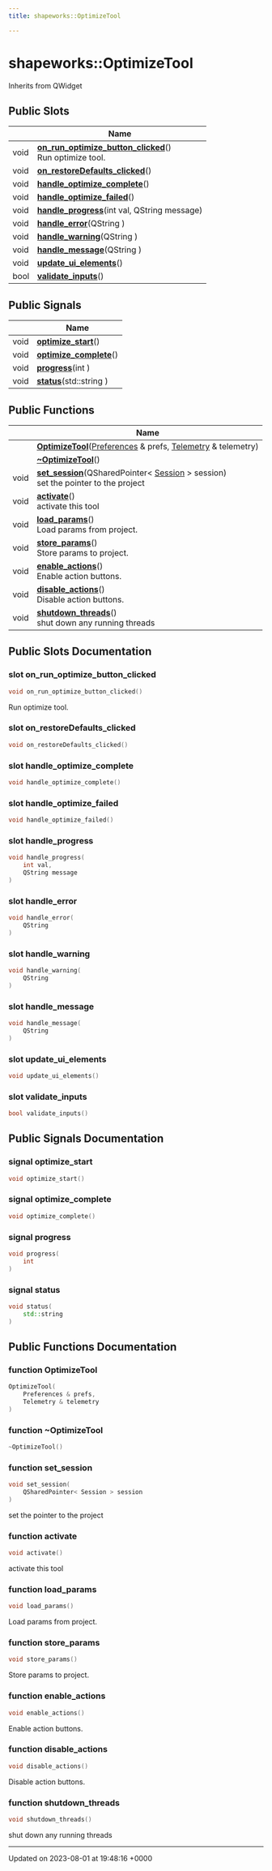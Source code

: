 ```yaml
---
title: shapeworks::OptimizeTool

---
```


# shapeworks::OptimizeTool





Inherits from QWidget

## Public Slots

|                | Name           |
| -------------- | -------------- |
| void | **[on_run_optimize_button_clicked](../Classes/classshapeworks_1_1OptimizeTool.md#slot-on-run-optimize-button-clicked)**()<br>Run optimize tool.  |
| void | **[on_restoreDefaults_clicked](../Classes/classshapeworks_1_1OptimizeTool.md#slot-on-restoredefaults-clicked)**() |
| void | **[handle_optimize_complete](../Classes/classshapeworks_1_1OptimizeTool.md#slot-handle-optimize-complete)**() |
| void | **[handle_optimize_failed](../Classes/classshapeworks_1_1OptimizeTool.md#slot-handle-optimize-failed)**() |
| void | **[handle_progress](../Classes/classshapeworks_1_1OptimizeTool.md#slot-handle-progress)**(int val, QString message) |
| void | **[handle_error](../Classes/classshapeworks_1_1OptimizeTool.md#slot-handle-error)**(QString ) |
| void | **[handle_warning](../Classes/classshapeworks_1_1OptimizeTool.md#slot-handle-warning)**(QString ) |
| void | **[handle_message](../Classes/classshapeworks_1_1OptimizeTool.md#slot-handle-message)**(QString ) |
| void | **[update_ui_elements](../Classes/classshapeworks_1_1OptimizeTool.md#slot-update-ui-elements)**() |
| bool | **[validate_inputs](../Classes/classshapeworks_1_1OptimizeTool.md#slot-validate-inputs)**() |

## Public Signals

|                | Name           |
| -------------- | -------------- |
| void | **[optimize_start](../Classes/classshapeworks_1_1OptimizeTool.md#signal-optimize-start)**() |
| void | **[optimize_complete](../Classes/classshapeworks_1_1OptimizeTool.md#signal-optimize-complete)**() |
| void | **[progress](../Classes/classshapeworks_1_1OptimizeTool.md#signal-progress)**(int ) |
| void | **[status](../Classes/classshapeworks_1_1OptimizeTool.md#signal-status)**(std::string ) |

## Public Functions

|                | Name           |
| -------------- | -------------- |
| | **[OptimizeTool](../Classes/classshapeworks_1_1OptimizeTool.md#function-optimizetool)**([Preferences](../Classes/classPreferences.md) & prefs, [Telemetry](../Classes/classshapeworks_1_1Telemetry.md) & telemetry) |
| | **[~OptimizeTool](../Classes/classshapeworks_1_1OptimizeTool.md#function-~optimizetool)**() |
| void | **[set_session](../Classes/classshapeworks_1_1OptimizeTool.md#function-set-session)**(QSharedPointer< [Session](../Classes/classshapeworks_1_1Session.md) > session)<br>set the pointer to the project  |
| void | **[activate](../Classes/classshapeworks_1_1OptimizeTool.md#function-activate)**()<br>activate this tool  |
| void | **[load_params](../Classes/classshapeworks_1_1OptimizeTool.md#function-load-params)**()<br>Load params from project.  |
| void | **[store_params](../Classes/classshapeworks_1_1OptimizeTool.md#function-store-params)**()<br>Store params to project.  |
| void | **[enable_actions](../Classes/classshapeworks_1_1OptimizeTool.md#function-enable-actions)**()<br>Enable action buttons.  |
| void | **[disable_actions](../Classes/classshapeworks_1_1OptimizeTool.md#function-disable-actions)**()<br>Disable action buttons.  |
| void | **[shutdown_threads](../Classes/classshapeworks_1_1OptimizeTool.md#function-shutdown-threads)**()<br>shut down any running threads  |

## Public Slots Documentation

### slot on_run_optimize_button_clicked

```cpp
void on_run_optimize_button_clicked()
```

Run optimize tool. 

### slot on_restoreDefaults_clicked

```cpp
void on_restoreDefaults_clicked()
```


### slot handle_optimize_complete

```cpp
void handle_optimize_complete()
```


### slot handle_optimize_failed

```cpp
void handle_optimize_failed()
```


### slot handle_progress

```cpp
void handle_progress(
    int val,
    QString message
)
```


### slot handle_error

```cpp
void handle_error(
    QString 
)
```


### slot handle_warning

```cpp
void handle_warning(
    QString 
)
```


### slot handle_message

```cpp
void handle_message(
    QString 
)
```


### slot update_ui_elements

```cpp
void update_ui_elements()
```


### slot validate_inputs

```cpp
bool validate_inputs()
```


## Public Signals Documentation

### signal optimize_start

```cpp
void optimize_start()
```


### signal optimize_complete

```cpp
void optimize_complete()
```


### signal progress

```cpp
void progress(
    int 
)
```


### signal status

```cpp
void status(
    std::string 
)
```


## Public Functions Documentation

### function OptimizeTool

```cpp
OptimizeTool(
    Preferences & prefs,
    Telemetry & telemetry
)
```


### function ~OptimizeTool

```cpp
~OptimizeTool()
```


### function set_session

```cpp
void set_session(
    QSharedPointer< Session > session
)
```

set the pointer to the project 

### function activate

```cpp
void activate()
```

activate this tool 

### function load_params

```cpp
void load_params()
```

Load params from project. 

### function store_params

```cpp
void store_params()
```

Store params to project. 

### function enable_actions

```cpp
void enable_actions()
```

Enable action buttons. 

### function disable_actions

```cpp
void disable_actions()
```

Disable action buttons. 

### function shutdown_threads

```cpp
void shutdown_threads()
```

shut down any running threads 

-------------------------------

Updated on 2023-08-01 at 19:48:16 +0000